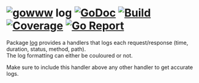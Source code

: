 # [![gowww](https://avatars.githubusercontent.com/u/18078923?s=20)](https://github.com/gowww) log [![GoDoc](https://godoc.org/github.com/gowww/log?status.svg)](https://godoc.org/github.com/gowww/log) [![Build](https://travis-ci.org/gowww/log.svg?branch=master)](https://travis-ci.org/gowww/log) [![Coverage](https://coveralls.io/repos/github/gowww/log/badge.svg?branch=master)](https://coveralls.io/github/gowww/log?branch=master) [![Go Report](https://goreportcard.com/badge/github.com/gowww/log)](https://goreportcard.com/report/github.com/gowww/log)

Package [log](https://godoc.org/github.com/gowww/log) provides a handlers that logs each request/response (time, duration, status, method, path).  
The log formatting can either be couloured or not.

Make sure to include this handler above any other handler to get accurate logs.
